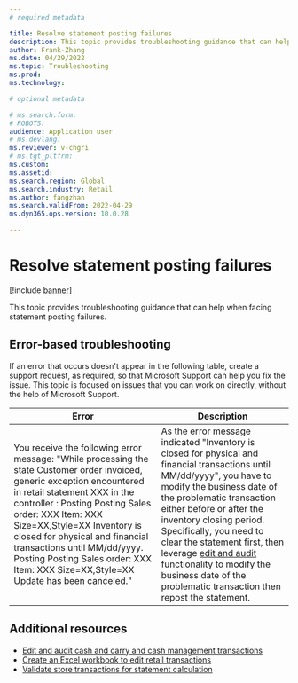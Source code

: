 ```yaml
---
# required metadata

title: Resolve statement posting failures
description: This topic provides troubleshooting guidance that can help resolve failures during statement posting process
author: Frank-Zhang
ms.date: 04/29/2022
ms.topic: Troubleshooting
ms.prod: 
ms.technology: 

# optional metadata

# ms.search.form: 
# ROBOTS: 
audience: Application user
# ms.devlang: 
ms.reviewer: v-chgri
# ms.tgt_pltfrm: 
ms.custom: 
ms.assetid: 
ms.search.region: Global
ms.search.industry: Retail
ms.author: fangzhan
ms.search.validFrom: 2022-04-29
ms.dyn365.ops.version: 10.0.28

---
```


# Resolve statement posting failures

[!include [banner](../../includes/banner.md)]

This topic provides troubleshooting guidance that can help when facing statement posting failures.

## Error-based troubleshooting

If an error that occurs doesn't appear in the following table, create a support request, as required, so that Microsoft Support can help you fix the issue. This topic is focused on issues that you can work on directly, without the help of Microsoft Support.


| Error | Description |
|-------|-------------|
| You receive the following error message: "While processing the state Customer order invoiced, generic exception encountered in retail statement XXX in the controller : Posting Posting Sales order: XXX Item: XXX Size=XX,Style=XX Inventory is closed for physical and financial transactions until MM/dd/yyyy. Posting Posting Sales order: XXX Item: XXX Size=XX,Style=XX Update has been canceled." | As the error message indicated "Inventory is closed for physical and financial transactions until MM/dd/yyyy", you have to modify the business date of the problematic transaction either before or after the inventory closing period. Specifically, you need to clear the statement first, then leverage [edit and audit](https://docs.microsoft.com/en-us/dynamics365/commerce/edit-cash-trans) functionality to modify the business date of the problematic transaction then repost the statement.|


## Additional resources

- [Edit and audit cash and carry and cash management transactions](https://docs.microsoft.com/en-us/dynamics365/commerce/edit-cash-trans)
- [Create an Excel workbook to edit retail transactions](https://docs.microsoft.com/en-us/dynamics365/commerce/create-excel-edit)
- [Validate store transactions for statement calculation](https://docs.microsoft.com/en-us/dynamics365/commerce/valid-checker)
